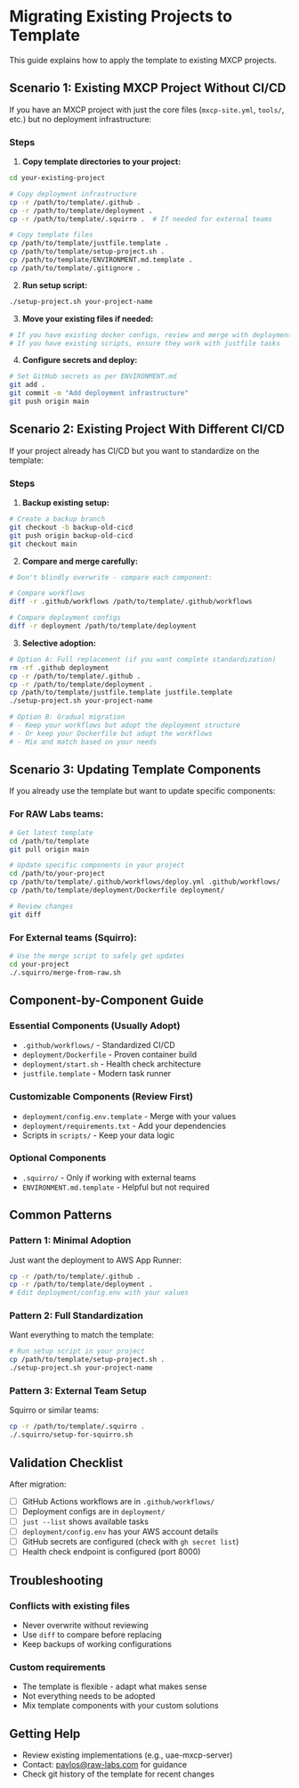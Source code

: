 # Migrating Existing Projects to Template

This guide explains how to apply the template to existing MXCP projects.

## Scenario 1: Existing MXCP Project Without CI/CD

If you have an MXCP project with just the core files (`mxcp-site.yml`, `tools/`, etc.) but no deployment infrastructure:

### Steps

1. **Copy template directories to your project:**
```bash
cd your-existing-project

# Copy deployment infrastructure
cp -r /path/to/template/.github .
cp -r /path/to/template/deployment .
cp -r /path/to/template/.squirro .  # If needed for external teams

# Copy template files
cp /path/to/template/justfile.template .
cp /path/to/template/setup-project.sh .
cp /path/to/template/ENVIRONMENT.md.template .
cp /path/to/template/.gitignore .
```

2. **Run setup script:**
```bash
./setup-project.sh your-project-name
```

3. **Move your existing files if needed:**
```bash
# If you have existing docker configs, review and merge with deployment/
# If you have existing scripts, ensure they work with justfile tasks
```

4. **Configure secrets and deploy:**
```bash
# Set GitHub secrets as per ENVIRONMENT.md
git add .
git commit -m "Add deployment infrastructure"
git push origin main
```

## Scenario 2: Existing Project With Different CI/CD

If your project already has CI/CD but you want to standardize on the template:

### Steps

1. **Backup existing setup:**
```bash
# Create a backup branch
git checkout -b backup-old-cicd
git push origin backup-old-cicd
git checkout main
```

2. **Compare and merge carefully:**
```bash
# Don't blindly overwrite - compare each component:

# Compare workflows
diff -r .github/workflows /path/to/template/.github/workflows

# Compare deployment configs
diff -r deployment /path/to/template/deployment
```

3. **Selective adoption:**
```bash
# Option A: Full replacement (if you want complete standardization)
rm -rf .github deployment
cp -r /path/to/template/.github .
cp -r /path/to/template/deployment .
cp /path/to/template/justfile.template justfile.template
./setup-project.sh your-project-name

# Option B: Gradual migration
# - Keep your workflows but adopt the deployment structure
# - Or keep your Dockerfile but adopt the workflows
# - Mix and match based on your needs
```

## Scenario 3: Updating Template Components

If you already use the template but want to update specific components:

### For RAW Labs teams:
```bash
# Get latest template
cd /path/to/template
git pull origin main

# Update specific components in your project
cd /path/to/your-project
cp /path/to/template/.github/workflows/deploy.yml .github/workflows/
cp /path/to/template/deployment/Dockerfile deployment/

# Review changes
git diff
```

### For External teams (Squirro):
```bash
# Use the merge script to safely get updates
cd your-project
./.squirro/merge-from-raw.sh
```

## Component-by-Component Guide

### Essential Components (Usually Adopt)
- `.github/workflows/` - Standardized CI/CD
- `deployment/Dockerfile` - Proven container build
- `deployment/start.sh` - Health check architecture
- `justfile.template` - Modern task runner

### Customizable Components (Review First)
- `deployment/config.env.template` - Merge with your values
- `deployment/requirements.txt` - Add your dependencies
- Scripts in `scripts/` - Keep your data logic

### Optional Components
- `.squirro/` - Only if working with external teams
- `ENVIRONMENT.md.template` - Helpful but not required

## Common Patterns

### Pattern 1: Minimal Adoption
Just want the deployment to AWS App Runner:
```bash
cp -r /path/to/template/.github .
cp -r /path/to/template/deployment .
# Edit deployment/config.env with your values
```

### Pattern 2: Full Standardization
Want everything to match the template:
```bash
# Run setup script in your project
cp /path/to/template/setup-project.sh .
./setup-project.sh your-project-name
```

### Pattern 3: External Team Setup
Squirro or similar teams:
```bash
cp -r /path/to/template/.squirro .
./.squirro/setup-for-squirro.sh
```

## Validation Checklist

After migration:
- [ ] GitHub Actions workflows are in `.github/workflows/`
- [ ] Deployment configs are in `deployment/`
- [ ] `just --list` shows available tasks
- [ ] `deployment/config.env` has your AWS account details
- [ ] GitHub secrets are configured (check with `gh secret list`)
- [ ] Health check endpoint is configured (port 8000)

## Troubleshooting

### Conflicts with existing files
- Never overwrite without reviewing
- Use `diff` to compare before replacing
- Keep backups of working configurations

### Custom requirements
- The template is flexible - adapt what makes sense
- Not everything needs to be adopted
- Mix template components with your custom solutions

## Getting Help

- Review existing implementations (e.g., uae-mxcp-server)
- Contact: pavlos@raw-labs.com for guidance
- Check git history of the template for recent changes
